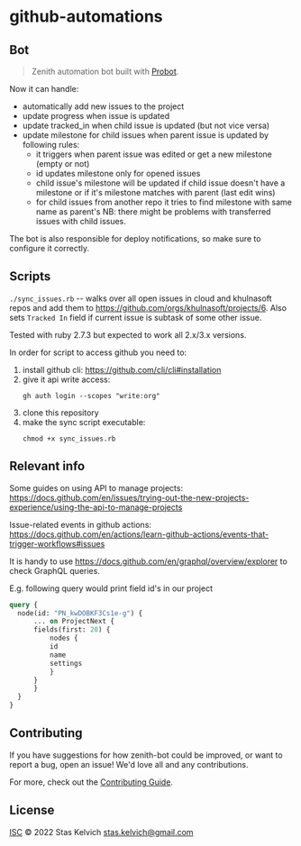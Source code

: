 # github-automations

## Bot

> Zenith automation bot built with [Probot](https://github.com/probot/probot).

Now it can handle:
* automatically add new issues to the project
* update progress when issue is updated
* update tracked_in when child issue is updated (but not vice versa)
* update milestone for child issues when parent issue is updated by following rules:
   - it triggers when parent issue was edited or get a new milestone (empty or not)
   - id updates milestone only for opened issues
   - child issue's milestone will be updated if child issue doesn't have a milestone or if it's milestone matches with parent (last edit wins)
   - for child issues from another repo it tries to find milestone with same name as parent's
  NB: there might be problems with transferred issues with child issues.

The bot is also responsible for deploy notifications, so make sure to configure it correctly.

## Scripts

`./sync_issues.rb` -- walks over all open issues in cloud and khulnasoft repos and add them to https://github.com/orgs/khulnasoft/projects/6. Also sets `Tracked In` field if current issue is subtask of some other issue.

Tested with ruby 2.7.3 but expected to work all 2.x/3.x versions.

In order for script to access github you need to:
1. install github cli: https://github.com/cli/cli#installation
1. give it api write access:
    ```
    gh auth login --scopes "write:org"
    ```
1. clone this repository
1. make the sync script executable:
    ```
    chmod +x sync_issues.rb
    ```

## Relevant info

Some guides on using API to manage projects: https://docs.github.com/en/issues/trying-out-the-new-projects-experience/using-the-api-to-manage-projects

Issue-related events in github actions: https://docs.github.com/en/actions/learn-github-actions/events-that-trigger-workflows#issues

It is handy to use https://docs.github.com/en/graphql/overview/explorer to check GraphQL queries.

E.g. following query would print field id's in our project

```graphql
query { 
  node(id: "PN_kwDOBKF3Cs1e-g") {
      ... on ProjectNext {
      fields(first: 20) {
          nodes {
          id
          name
          settings
          }
      }
      }
  }
}
```

## Contributing

If you have suggestions for how zenith-bot could be improved, or want to report a bug, open an issue! We'd love all and any contributions.

For more, check out the [Contributing Guide](CONTRIBUTING.md).

## License

[ISC](LICENSE) © 2022 Stas Kelvich <stas.kelvich@gmail.com>
